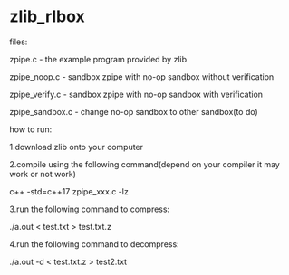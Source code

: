 # zlib_rlbox

files:

zpipe.c - the example program provided by zlib

zpipe_noop.c - sandbox zpipe with no-op sandbox without verification

zpipe_verify.c - sandbox zpipe with no-op sandbox with verification

zpipe_sandbox.c - change no-op sandbox to other sandbox(to do)



how to run:

1.download zlib onto your computer

2.compile using the following command(depend on your compiler it may work or not work)

c++ -std=c++17 zpipe_xxx.c -lz

3.run the following command to compress:

./a.out < test.txt > test.txt.z

4.run the following command to decompress:

./a.out -d < test.txt.z > test2.txt
